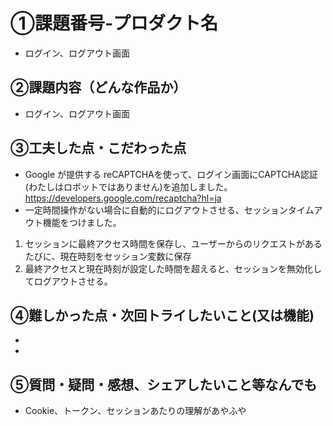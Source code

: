 # ①課題番号-プロダクト名
- ログイン、ログアウト画面

## ②課題内容（どんな作品か）
- ログイン、ログアウト画面

## ③工夫した点・こだわった点
- Google が提供する reCAPTCHAを使って、ログイン画面にCAPTCHA認証(わたしはロボットではありません)を追加しました。https://developers.google.com/recaptcha?hl=ja
- 一定時間操作がない場合に自動的にログアウトさせる、セッションタイムアウト機能をつけました。
1. セッションに最終アクセス時間を保存し、ユーザーからのリクエストがあるたびに、現在時刻をセッション変数に保存
2. 最終アクセスと現在時刻が設定した時間を超えると、セッションを無効化してログアウトさせる。

## ④難しかった点・次回トライしたいこと(又は機能)
- 
- 

## ⑤質問・疑問・感想、シェアしたいこと等なんでも
- Cookie、トークン、セッションあたりの理解があやふや


